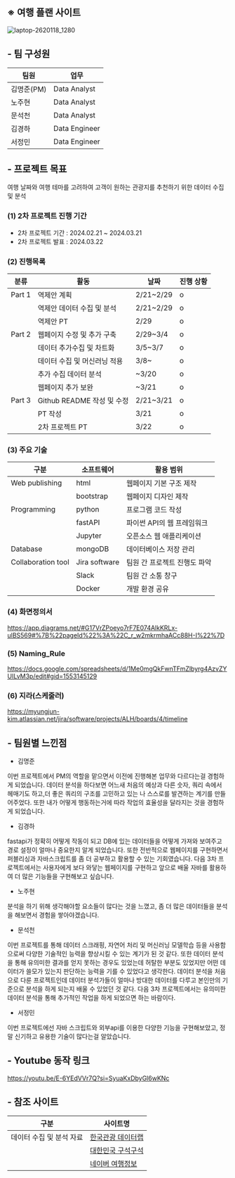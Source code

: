 ## ※ 여행 플랜 사이트
![laptop-2620118_1280](https://github.com/nohjuhyeon/AI_L.K.J/assets/151099231/913188c9-c114-4b2f-a173-805b7d860b65)

## - 팀 구성원
|팀원|업무|
|--|--|
|김명준(PM)|Data Analyst|
|노주현|Data Analyst|
|문석천|Data Analyst|
|김경하|Data Engineer|
|서정민|Data Engineer|

## - 프로젝트 목표
여행 날짜와 여행 테마를 고려하여 고객이 원하는 관광지를 추천하기 위한 데이터 수집 및 분석

### (1) 2차 프로젝트 진행 기간
- 2차 프로젝트 기간 : 2024.02.21 ~ 2024.03.21
- 2차 프로젝트 발표 : 2024.03.22

### (2) 진행목록
|분류|활동|날짜|진행 상황|
|--|--|--|--|
|Part 1|역제안 계획|2/21~2/29|o|
||역제안 데이터 수집 및 분석|2/21~2/29|o|
||역제안 PT|2/29|o|
|Part 2|웹페이지 수정 및 추가 구축|2/29~3/4|o|
||데이터 추가수집 및 차트화|3/5~3/7|o|
||데이터 수집 및 머신러닝 적용|3/8~|o|
||추가 수집 데이터 분석|~3/20|o|
||웹페이지 추가 보완|~3/21|o|
|Part 3|Github README 작성 및 수정|2/21~3/21|o|
||PT 작성|3/21|o|
||2차 프로젝트 PT|3/22|o|

### (3) 주요 기술
|구분|소프트웨어|활용 범위|
|--|--|--|
|Web publishing|html|웹페이지 기본 구조 제작|
||bootstrap|웹페이지 디자인 제작|
|Programming|python|프로그램 코드 작성|
||fastAPI|파이썬 API의 웹 프레임워크|
||Jupyter|오픈소스 웹 애플리케이션|
|Database|mongoDB|데이터베이스 저장 관리|
|Collaboration tool|Jira software|팀원 간 프로젝트 진행도 파악|
||Slack|팀원 간 소통 창구|
||Docker|개발 환경 공유|

### (4) 화면정의서
https://app.diagrams.net/#G17VrZPoeyo7rF7E074AlkKRLx-ulBS569#%7B%22pageId%22%3A%22C_r_w2mkrmhaACc88H-I%22%7D

### (5) Naming_Rule
https://docs.google.com/spreadsheets/d/1Me0mgQkFwnTFmZlbyrg4AzvZYUILvM3p/edit#gid=1553145129


### (6) 지라(스케줄러)
https://myungjun-kim.atlassian.net/jira/software/projects/ALH/boards/4/timeline

## - 팀원별 느낀점
- 김명준
<p>이번 프로젝트에서 PM의 역할을 맡으면서 이전에 진행해본 업무와 다르다는걸 경험하게 되었습니다.
데이터 분석을 하다보면 어느새 처음의 예상과 다른 숫자, 쿼리 속에서 헤매기도 하고,더 좋은 쿼리의 구조를 고민하고 있는 나 스스로를 발견하는 계기를 만들어주었다. 또한 내가 어떻게 행동하는거에 따라 작업의 효율성을 달라지는 것을 경험하게 되었습니다.

- 김경하
<p>fastapi가 정확히 어떻게 작동이 되고 DB에 있는 데이터들을 어떻게 가져와 보여주고 경로 설정이 얼마나 중요한지 알게 되었습니다. 또한 전반적으로 웹페이지를 구현하면서 퍼블리싱과 자바스크립트를 좀 더 공부하고 활용할 수 있는 기회였습니다. 다음 3차 프로젝트에서는 사용자에게 보다 와닿는 웹페이지를 구현하고 앞으로 배울 자바를 활용하여 더 많은 기능들을 구현해보고 싶습니다.

- 노주현
<p>분석을 하기 위해 생각해야할 요소들이 많다는 것을 느꼈고, 좀 더 많은 데이터들을 분석을 해보면서 경험을 쌓아야겠습니다. 

- 문석천
<p>이번 프로젝트를 통해 데이터 스크래핑, 자연어 처리 및 머신러닝 모델학습 등을 사용함으로써 다양한 기술적인 능력을 향상시킬 수 있는 계기가 된 것 같다. 또한 데이터 분석을 통해 유의미한 결과를 얻지 못하는 경우도 있었는데 허탈한 부분도 있었지만 어떤 데이터가 쓸모가 있는지 판단하는 능력을 기를 수 있었다고 생각한다. 데이터 분석을 처음으로 다룬 프로젝트인데 데이터 분석가들이 얼마나 방대한 데이터를 다루고 본인만의 기준으로 분석을 하게 되는지 배울 수 있었던 것 같다. 다음 3차 프로젝트에서는 유의미한 데이터 분석을 통해 추가적인 작업을 하게 되었으면 하는 바람이다.

- 서정민
<p>이번 프로젝트에선 자바 스크립트와 외부api를 이용한 다양한 기능을 구현해보았고, 정말 신기하고 유용한 기술이 많다는걸 알았습니다. 

## - Youtube 동작 링크
https://youtu.be/E-6YEdVVr7Q?si=SyuaKxDbyGl6wKNc

## - 참조 사이트
|구분|사이트명|
|--|--|
|데이터 수집 및 분석 자료|[한국관광 데이터랩](https://datalab.visitkorea.or.kr/datalab/portal/loc/getAreaDataForm.do#)|
||[대한민국 구석구석](https://www.instagram.com/kto9suk9suk/)|
||[네이버 여행정보](https://travel.naver.com/domestic/01/guide/all?seasonIndex=0)|
